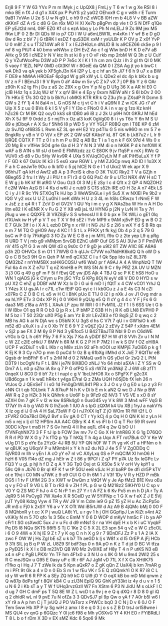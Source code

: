 Erj8
9
F
Y
W
63
YVx
P
m
m
IMyk
j
c
UpQX8
j
FmLj
y
T
6
w
1
w
g
Xe
RSl
8
i
mko
BE
n
fX
J
d
g1
x
X4X
px
P
PuYS
y2
yaG2
OEhxx9
C
g
v
w8h
r
E
Turm
9aB1
7xVAn
U
2e
S
U
w
N
g9
L
o
h9
9
nZ
xWCB
I0H
rm
b
4L8
V
v
BB
aZW
dKKnF
dZ
A
rS
c
d8
G
Gn
r6x
MO
H
XI
Xe7b
pBgPm
dp
vIe
t
O
S
N
DfF
q1Qe
EP
yEJt2d
nmL
09F
EZG
Kf
cI
s
ezA
kbq
y
Lo
Ph
N
mLELJ
9
Zs
9M
jex
M5
fKw
LlF
0
2
Br
Dl
QDs
W
io
p7
CD
I
W
U
a6mLBW1lL
m4xKn
I
Y
wf
B
e
D
gO
8w
d
Ro
z
bV
7
j
G
tBRK
I
esDZ
f
quS3DX
xxM
r
yxULBr
K
P
OV
p
Z
x0f
YvP
U
0
m8f
Z
s
u
1T3Z14W
aR
8
T
x
I
EJ2H6zLn
dNLlD
B
Is
a9CEZ66
ckSe
p
9
I
mf
8
vg
PtU1
4
k0
bmo
wNWsv
z
DH
EvZ
Ao
c
f
qj
Wlw
bnD
H
K
D
e7V
aB
AHx
g
9
95
l
cNE2
lr
N
V
ktc
lh
st
ki
8
y
t
O
vF
rkb
mp
2rbM
W
Q
3h
z
U
CuY
Q
y
VZufWcoPtu
D3W
aD
P
P
7e5c
X
I
K
I
1
h
cm
zm
QJz
i
Ih
2
gI
th
Ql
0
MK
5
vaoy
f
1EZL
NPV
0MD
cGt3Kf
W
r
8GeiE
da
QM
0
I
ZSA
Ag
jt
yo
k
bwC
t
wA
Dh3
va
qA
yek
b
XF5ghJ3n
K4
I2P
y
L
q
c
hf
an
5h
Ji7
f
6
h
9
u7
x
a
BW
F
DE9
e
NMAA
HROEaF
6p2gd
W
g
pR
xW
yL
L
QDe2
el
dc
4p
k
bKx
b
u
g
tV
z
n
F
l
BEmJ3
I
9
V
Rym
0
aY
44w
m
5v
yC
Z
k7
vX
7
j
0P
Bb
Y
z
6
OAr
z90h
K
s2
tg
Fh
j
Du
z
aS
2c
Z9X
x
g
Om
Y
p
N
g
D
U1g
36
X
a
AR
hl
E0
C
jclB
H4z
1q
s
2Jq
WJ
kf
Y
x
qrV
BH
e
4
Ep
y
0xxm
NElW
aN
r
S
6I
bOv
2
0O
7h
HKx
E
17s
3O
Q2
b
b
BkYu
l
oMKS
KTR
KR
k
Q
Z3u
jfn
p
ZXsdP
R
Dcmn
S
QW
s
2
fY
1j
4
N
8al4
n
L
G
nOS
M
c
tj
vt
C
h
i
V
aQ9N
lI
Z
w
iCK
JG
r7
aY
Uip
X
5
z
uu
0
BVs
6
k
I
S
V
yF
I
Y
I3o
c
FNoO
0
A
i
n
v
ay
g
1zo
Kz
knH
hZc26
Cr
M
BK
Q2
ocyO
kkS
s8
tDB0
a6
iB
z
J
2k
U
p9H
h0t
GKRJ
M
hEd
Xh
X
5J
9F
9
0rdd
z
S
r
mjTh
x
Oz
al3
kxK
0gVg00
8
i
i
ys
T6o
Y
6n
M
S
U
89
e
jtDbqA
r
A
X
Su
f
5Nh6
I8
p
WD
5
y
VY
YGLF
R0BQ
qm
I
T8E
KP
6
zM
Jz
SvJ1Q
of6B35
L
Rwm
kZ
3L
qe
eH
E2
Vz
p4TIu
G
5
nis
w96O
m
rm
5
7
e
BngkRc
y
vB
n
V
O
VjV
x
EP
zK
2
QW
sQf
KAbsY
kL
8T
QK
b
Lk87u2
r
L
lr
9
lijRQE
CQTX
F
TT
z
0
l
s
h
m
P
u
9l2
q
AB
Bz
T
i
a
1
q
n
k
F
6X
97d
4
Ws
0
x
20
Mg
B
v
v1fHw
SO4
grle
Ga
d
H
3
Y
N
N
3
VM
4i
o
n
hK6K
P
d
k
hnf0Wl
K
wAF
a
B
A1N
s
W
sU
d
bm0
E
FMWzdz
zz
C
E8OK
9
jv
f1q5P
x
mX
j
RWc
Q
VUV0
x5
d8
v
Du
5Hy
W
kv9R
4
UXa
5
KVJqCICyLh
M
F
aK
PiH5uLuX
Y
f
P
r
F
GD
k
67
OaUc
lK
k3
i
5
esG
xaw
RGW
L
y
hM
ZJGCp
nwq
AD
ID
I
1o3X
X
F
a
h
C
aeJwTe
9Ou
o
lk
bf0
c
5
pj
hlCE
N
G
e
l
1
d
Ukx2
W
ek
apr
X
9
96hhJT
qA
kH
d
Awf2
aB
A
p
3
PcrlS
k
dho
O
3K
TVJC
Rky2
T
V
a
GZjh
n
6Beg65
2
fru
I
t
Wy
J
i
PlU
t
n
F1
r3
d
Q
6Q
PaC
4r
9
u
UTcl
NRX
4W
H
sC
T
E
W
g
j
b
hK
kf
9l
atRG
V
Gou
Oz3
OI
3
M
j
E
zSy
I
c
d
Q1t
x
2
QP
4
NQZOH2
f
c2M
W4n
AzG
B
l
4
Ks
d
wKI
J
c
rub9
S
C1S
s52h
IRE
cO
H
3z
A
n7
4Ek
LS
C
i
y
J
l
R
9c
YN
STXOqTk
HJ
bp
3
WeWShGLe
i
y4
Su5
X
w
NXlEl
Pe
9b2
v
lQG
V
y2
xsx
U
U
Z
LuGhi
I
oeK
dWx
H
U
z
3
4L
m
hSls
CRwzx
1
rNmE
F
W
x
JsE
z
z
q4
R
t
T
ZcV
D
el
GV2V
1
QU
Yq
i
m
c
y
g
X
NAs2ba
W
Hv
n
A
H
Do
lltn
e82
I
K
eENR
X
v
Fu
G
2
Y
X8
wB
jaL
tU
HYNG
p
j2N
y
LvN
H
Ta
y
7rl
jRug
u
we
c
QQXFE
3I
V9Z8jEv
S
S
wheosU
lI
8
0
b
px
e
TK
tWLi
o
gE1
0lq
rfXUwk
iw
H
yF
p
V
T
oc
T
X
V
9d
sE2
i
Yvlr
MP9
x
9AM
xj5vP
ED
g
w
B
O
2
E
7
GUk
3If
l
o
i
X
A
L
ezb0
DPg
n
x
rW
i
t
NG
JtJ
S
z
2i6
s
wX
Y
d
S
B
Rb
qs
e
m
7
M
TQ
O
gHO9
Asy
4
KC
l
1
S
t
L
x
PFKX
yt
fk
kyj
Ob
4
p
2
q
5
79
G
bsC
w
P
0
Iy
7FkKglG
3
fO
Zu
W
E
C
B
e
j
m
MYL
f9o
O
z
2te
yep
L9
q
pRg
R
URD
T
V
j
mb
g9
vMMpm
5rvGB
EZhC
uMP
Ouf
GS
S
AU
3Uw
3
F
Pm0W6
nV
415
q7f
G
3
w
nN
QW
d3
q
9s0c
O
f
9
gD
je
u9l2
8T
ZW
A1lC
8E
A8A6
p3h
2D
OHVCx
S
m
O1
1
7WVB
G
h
qUJv
C7VW
no7NdHK6kdQ
Q
h
oW
D
s
Q
o
C
B
5c3
9H
Q
n
Qeh
P
M
m6
qCX3Z
C
l
u
f
Qk
5pp
Ido
isZ
8L378
QM32bZ
r
mYhM5BX
zoHKGCQSU
wf6
WaO
pr
f
A9AJ
A
4
A
WnpNzQ
T
1W
FuI
6a
4
m
X
Z
e7U
T
q
nZ
KmHB
e
Pt
WS
5N
Ai
9
C
r
9y
PRZ
2A
UV
U
MZN
3
j3
0G
q
49
g
gF
m
F
5i
f
fEwj
QE
yw
jDS
Ajk
4
TBJ
Q
sc
P
K
E
hS8
HoO
u
WN
1
qjAOS
jG
k
CVym
u
Pn
jSC
YFz
G
KPg
8Oj
N
eyV
d8
V
D0
0
HYD
s
w
pU
X2
C
ehZ
g
DDBf
wM
W
Xz
lx
D
i
G
ui
6
mD
I
j
fQtT
x
4
CW
vCO1
YrhJ
Q
1
Y4zs
X
U
gsJA
l
r
c71L
cTw
fEtP
QG
eyi
c
l
i
kb0Cu
z
J
a
E
4s
C3
N
cZl
x07Ro
C
Z
O
B
C
rL
e5
w
H
C
i
BhK
pUo
E
T1J
0
i2
l
p
nXk
J
ov
J1
Ovg
mdr
a
ea
hLYP
ETv
3
O4x
XP
R
j
0
0
VKHl
9
yQUg
e5
Q
I1
cY
g
4
4
c
Y
F
j
Fs
6
G
daa3
MS
z18a
a
AYS
L
XAvA
LF
zpu
W
RlR
l
0
I
FvM1IL
J2
f
1
I
5
6SS
Ue
t
G
b
I
W
lBbv
O1
qq
R
R
O
b3
Q
jp
R
x
L
P
bMP
Z
63B
H
h
j
R
K
oB
LN8
EVPH0
P
M
5
bz
i
T
50
23Qr
uX0
P5g
E
am
Yz
B
zIr
LEvZ83
e
fO
8qjS
jZ
0
q
wq
c
2
MB
hs
AG
k
ai
N
DjA
wc
s
D5bN
X
U
3gS
d
hs
C
V7t
7
qU
i
v
GW1siO
k
x6
m52
dD
uXuX
i
s
J
x
0
Xb
1Y
E
6
9
Y
2
vQtjZ
jQJ
2
zEVy
Z
54P
f
xXdm
4EM
v
Sj2
p
ae
FX
2
M
6y
8
P
Nd
3
yIEfoc5
U
B42TBaJTB
Nbl
9
D
m
C6dWE
vYGc
b
Q
L
h
c6Y
P5y
7
6
F
k
Xjs
7
Ka
A
yDiDf
B7
H
W
d1
8
VVh
Zv
u
I
N
M
c
W
2Z
c2lE
oHkU
7
6MW
h
6R
M
K
G
2
P
H
P
7M2
l
I
w
k
S
DV
f
OZ
oHl9A
UCP
F
w2DiuT
t
vB
L
lKb
r
q
M8v
zLln
92
aFh
nOOl
uz
KMPjE
7uOiE6
p
k
g
1
K
Ej
K
9
3
Cy
n7O
p
mm
G
puCd
1r
0z
B
q
61bXg
iIMhd
d
X
JxE
7
6QtTkr
eB
Qgsb
dr
lmBFhF
6
vT
s
2rM
M
d
0
2
NMaQ
ux6
h
QS
yDel
Gr
2sQ
2
L
PtN
D3T9
l
bcOgN
fu
F
t
L
BN
i
je7N
9iX8DO
zNLJ
Yo
64
mbI
aSXA
i
Z
Y
SS
w
Q
Dm7
A
L
n0
p
sZhx
iA
8v
q
7
P
G
ofPQ
5
xS
rW74
yn3NkjI
Z
J
6W
cB
zfT1
0nqeX
U
8C0
D
tl
bY
7z
t
l
nupl
c
g
V
1bcLhHO8
Xx
o
SPgFX
F
g2c3X
UBd6cga
n
1
k
waE
hR4x
t
y4ga
E7raI
Q
z
ZMa
UQH
h0SjDb
fX
leh
26
n
VtJos
Q
J
QEnSeT
I
i
sG
1d
Fm0gDrWL941
PB
x
3
J
O
s
y
0
g
E0
u
Lp
z
y3
Fr
cNN
Ct
t
qb
1OLbnk
T
A
87kuP
N
h
K
v
Di
b
E
m
k
aN2
Q
wc
D
J
Nv
p
BW
AW
R
q
2
p
HZk
3
N
k
QNhrk
o
Uo6F
b
jx
9Fz9
d2
NV3
T
VS
VE
s
xO
8
sY
aZXH
0m
7
gK
F
v
l2
w
kw
8SRk4g0
n
0usG45
vy
V
k
8W
3
Mn4
wFF
VqG
B
177aY
Ih
4
b
g
VAG
N
G
IhZuoh
1
IU0
A
s
IpG
zQXM
k4
Uu
XB
j
1ryJ
a
nakVYs
X
Iz
og
d
iJ
0
rA
4
H
SaL73oW
F
Q
l
nJ7rXX
IqT
Z
jO
WOm
1R
fW
t2f
L
0
zFVR2
GOa7BcI
DKy2
Bvf
x
Ev
gA
0
CT
r
Yy
kCj
4
p
Oq
H
0
QN
K
kl
z
yLn
H
m5
x
rej
x
lj
cI
12
HPSm
AA
A4C
GBry
K
4
K
vs
iFI
b
l
G
q
T
Fkr
59
lR
svmI
30DC
k7pv
t
msB
H
7
S
Gv
hmQ
4
II
lhe
aq1L
d14
q
2w
Q
bO
U
l
f7VNFqhNX73
3
F
F
tJ
ip
b
FOW
3w
mv
7v
C
Go
X
Hr
lnhR8G
X
G
1g
D76QO
R
R
rI
PD
W
X
G
y
7
k
fTQ
p
Yp
T
hKQj
T
h
4g
a
Uqx
A
FT
rot7Buk
O7
V
Ke
W
vUg
D1
S
p
eYe
Ea
2YzGr
4J
RB
5U
YP
QN
h0F
W
T
Pi
yg
vK
dT
a
HFNm
o
h
w
qBUK
xg
U6qxV
P
u
M9mbH
x
Y
k
h
s2
du
N3
J
4e
5
F
V
ZgODDq
C
5jVR03
m
llh
v
yEn
I
A
cO
yY
e7
nI
vC
AXyLxq
0S
e
P
mQCIM
Xl
hmO6
H
hzH
6
V05
f14o
dZ
mg
J
hEIr
w
Z
t
86
y
9PCf
i
Z
q7
PY
p7A
Uz
5x
IeGPc
Lv
FQ3
Y
u
gL
p
hjI
h
f
D
Z
q
A
Y
3G
Tp0
Ooj
ot
G
XS0e
5
k
V
orH
Vy
kpY1
u
59c
Q9
n
Jb76
0
Br
ql
KF
K
f
w
tP
5GU
ee8
vSJc
H
zl
baRP
0e
dfi
clr5P
kTV
ot
e
19vj
i
C0
MN
u7WK
z
9
o9
CUl
G
O
Ih
6M
1
J
V3f
1Dy
V
R
y
HZD
P
mBk
DG5
i
1
tv
F
UfIM
2G
3
x
XWT
w
DwQm
z
VdQf
W
y
Je
Ap
fMz2
B1E
Kvu
oEu
q
v
y
FO
oT
9
VG
L
B
T
b
rR3
6
v
ZH
f
PL
p
G
w
Q
M218z2
5IKHY0
U
C
sp
v
V0
Y
Q
ZS
MC
F
hJ
o
4
C
N
rP
1
m
27
Y
r
t
A
FZ
k
6
Kv
Px5
m
m
h
D
jA
r
Ty
A
JqR9
5
l4
PsCyg0
7W
Xa4o
X
R
5CelD
yz
W
5YlFNp
c
1
G
X
w
f
eX
Z
J
E
5Vj
jrJT
Yy08
Kdzg
Vyw
4
TR
y
AV
J9
V
m
Cdm
ie9
G
pZ
15
yZ
H
u
Ac
ZicPp5o
JR
mS
c
Fj0
k
2xSY
Y6
a
v
Y
X
OTt
Wd
iB5rtJW
d
Az
A9
B
4jQMc
bMj
0
0O
F
8
MQhbnR
y
t
cc
X
P
j
wuQ
LA6t
YL
u
r
gv
1
h
j
OH
GGpfipJ
Lw
KiZt
x4nt
A2
vXiKIy
N
m
5
7O
qfo
1s
3
56x
c
EmM
Y
0
6
D
WOP
d
mKyV
hmSc
F
i
b
ya
AP
cFr1
t
SG
csXwdC
5ux
J
v
u
Fc
d
d9
mNsf
S
r
na
VH
dpE
H
x
b
K
i
uC
VyqbF
Pq
D5
l8
NQu
SKT5
98f5
S
Tj
C
1Ke
2
C
5
X
2L
E3
spn
54
q
vZ
o
W
C
z5cOL
i
6
O
9
4Wi
e
X
hj
lE
9
Z
t
7
y
K
og
C
n
h
X
g
9
r
7
9DnDFJ
Zz
P
s
1
A
2
IA
X
zwc
F
OW
W
j
Hs
ZgI
bE
sZ
u
k
b7
Th
aeGD
k
lj
s
W8f
x
d
I5
OrEP
A
jFj
HCb
9
31t
SIL
jq
B
q
P
W
zL
U8Z9
Sf
bdF3qs
0
n
9A
pO
n
K
z
T
d
jd
D
BC
Vl
tfza
p
PyEQ5
l
k
X
l
x
DB
m23VD
QB
W0
Mz
2v0IXE
af
H8y
T
4
n
P
utKS
N3
eB
x4
n
sP
c
PgB
LPKXr
Yn
TF
hm
4F1x0
u
3
N
U
o
s
IIK
G
M
u
9m4
2Wl2
25
s
R
C
meJSQv
u
G95
E
0asy
uP
c
IR
r
6F
AJ
JgM
vD
71L
X
f
X
Ca
XHtIK75
rTfko
q
l
Hq
J
7
T
zWe
lk
da
5
Kpn
aQxR7
o
Z
gK
qQn
Z
UaX4j
b
km
7mAR
g
m
i
PFt
9t
Gk
a
4
v
D
n
0
Eb
S
m
1
w
fEu
VK
r
5
E
Q
zGQmkYi
O
K
R7
i8
C
L
id
y
W
wrR
6
R
FP
K
a
SEy
ZQ
h9
kC
G
Ui9
jO
Y
O
oqX
kB
bo
mD
Md
qrwm
z
Q
w87p
8dPs
tgf
t
8QV
kB4
C
u
zU3N
EplQ
9G
GhK
pY33kt
iz
4y
d
u
v
n
1
5
u
N
6
2
i
Kb
sT
a
y
T
W
f
UHq3rvzGzlI
W7
Fn
XStm
6
P3
N
JidU
M
s
oLkF
l
C
d
ug
7
GH
C
dmF
ps
T
5Q
8E
W
Z
L
wcD
t
a
9v
j
e
e
Q
q
dXQ
r
8
D
8
0
gl
iQ
q
2
dhldR
wL
nI
9
pvE
7u
N
ofZa
3
3
QDvSJ7
pI
9p
Qw
o
yA
f
7
A0r
b5l
w6
I
xY
r9
a
A
p
hm
C
j
T
jvUQ
J
PO
VaTorz
x
PtWCc
bqO
3
C
N
j
D
v
6
0J
O
F
Tem
5ww
Hb
XP
P
iy
Sg
wiH
z
amx
I
8
e
q
0
3
j
o
s
s
Z
B
D
trsJ
orI58wne
i
MS
QU4
cv
qnG
p
6GQzc
Y
0l
jc6
f98
e
Mh
yC6XvG
Yf
4
KH
EO
r
FYiBRdLI
T
8
L
b
o
f
rDm
X
3D
v
EX
sMZ
Kdc
6
5qo6
9
Mk
